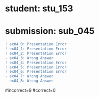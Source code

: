 # student: stu_153
# submission: sub_045

```diff
! ex04_0: Presentation Error
! ex04_1: Presentation Error
! ex04_2: Presentation Error
- ex04_3: Wrong Answer
! ex04_4: Presentation Error
! ex04_5: Presentation Error
! ex04_6: Presentation Error
- ex04_7: Wrong Answer
- ex04_8: Wrong Answer
```
#incorrect=9
#correct=0
